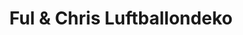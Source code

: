 ---
title: "Ful & Chris Luftballondeko"
url: /wendlingen-am-neckar/ful-und-chris-luftballondeko/
shop: Partyzubehör
---